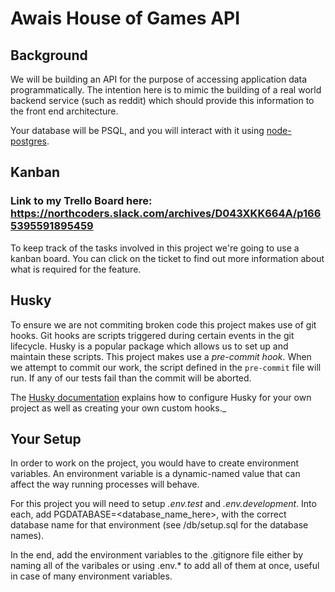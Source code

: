 # Awais House of Games API

## Background

We will be building an API for the purpose of accessing application data programmatically. The intention here is to mimic the building of a real world backend service (such as reddit) which should provide this information to the front end architecture.

Your database will be PSQL, and you will interact with it using [node-postgres](https://node-postgres.com/).

## Kanban

### Link to my Trello Board here: https://northcoders.slack.com/archives/D043XKK664A/p1665395591895459

To keep track of the tasks involved in this project we're going to use a kanban board. You can click on the ticket to find out more information about what is required for the feature.

## Husky

To ensure we are not commiting broken code this project makes use of git hooks. Git hooks are scripts triggered during certain events in the git lifecycle. Husky is a popular package which allows us to set up and maintain these scripts. This project makes use a _pre-commit hook_. When we attempt to commit our work, the script defined in the `pre-commit` file will run. If any of our tests fail than the commit will be aborted.

The [Husky documentation](https://typicode.github.io/husky/#/) explains how to configure Husky for your own project as well as creating your own custom hooks.\_

## Your Setup

In order to work on the project, you would have to create environment variables. An environment variable is a dynamic-named value that can affect the way running processes will behave.

For this project you will need to setup _.env.test_ and _.env.development_. Into each, add PGDATABASE=<database_name_here>, with the correct database name for that environment (see /db/setup.sql for the database names).

In the end, add the environment variables to the .gitignore file either by naming all of the varibales or using .env.\* to add all of them at once, useful in case of many environment variables.
